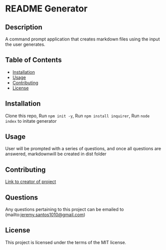 # README Generator

  ## Description 
  A command prompt application that creates markdown files using the input the user generates.  

  ## Table of Contents
  * [Installation](#installation)
  * [Usage](#usage)
  * [Contributing](#credits)
  * [License](#license)
  
  ## Installation
  Clone this repo, Run `npm init -y`, Run `npm install inquirer`, Run `node index` to initate generator 

  ## Usage
  User will be prompted with a series of questions, and once all questions are answered, markdownwill be created in dist folder

  ## Contributing
  [Link to creator of project](https://github.com/jjmsantos)

  ## Questions
  Any questions pertaining to this project can be emailed to (mailto:jeremy.santos1010@gmail.com)

  ## License
  This project is licensed under the terms of the MIT license.
  